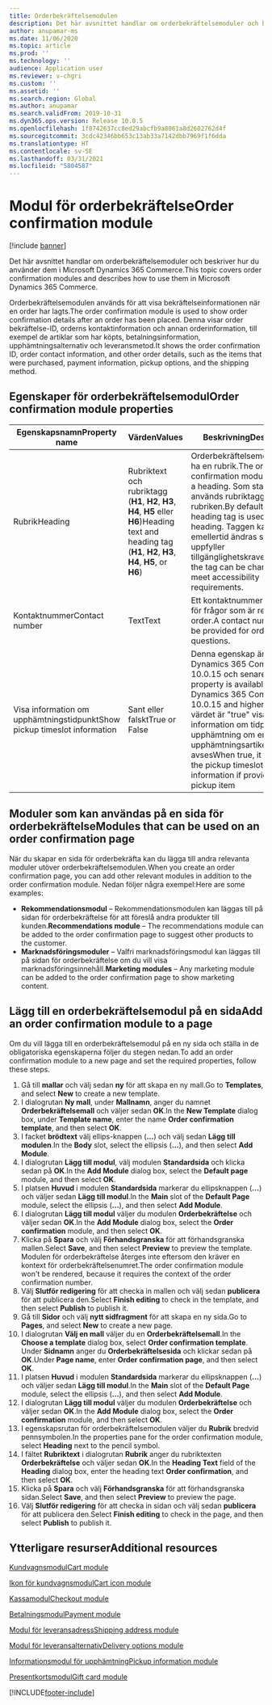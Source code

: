 ```yaml
---
title: Orderbekräftelsemodulen
description: Det här avsnittet handlar om orderbekräftelsemoduler och beskriver hur du använder dem i Microsoft Dynamics 365 Commerce.
author: anupamar-ms
ms.date: 11/06/2020
ms.topic: article
ms.prod: ''
ms.technology: ''
audience: Application user
ms.reviewer: v-chgri
ms.custom: ''
ms.assetid: ''
ms.search.region: Global
ms.author: anupamar
ms.search.validFrom: 2019-10-31
ms.dyn365.ops.version: Release 10.0.5
ms.openlocfilehash: 1f8742637cc8ed29abcfb9a8061a8d2602762d4f
ms.sourcegitcommit: 3cdc42346bb653c13ab33a7142dbb7969f1f6dda
ms.translationtype: HT
ms.contentlocale: sv-SE
ms.lasthandoff: 03/31/2021
ms.locfileid: "5804587"
---
```

# <a name="order-confirmation-module"></a><span data-ttu-id="3061b-103">Modul för orderbekräftelse</span><span class="sxs-lookup"><span data-stu-id="3061b-103">Order confirmation module</span></span>

[!include [banner](includes/banner.md)]

<span data-ttu-id="3061b-104">Det här avsnittet handlar om orderbekräftelsemoduler och beskriver hur du använder dem i Microsoft Dynamics 365 Commerce.</span><span class="sxs-lookup"><span data-stu-id="3061b-104">This topic covers order confirmation modules and describes how to use them in Microsoft Dynamics 365 Commerce.</span></span>

<span data-ttu-id="3061b-105">Orderbekräftelsemodulen används för att visa bekräftelseinformationen när en order har lagts.</span><span class="sxs-lookup"><span data-stu-id="3061b-105">The order confirmation module is used to show order confirmation details after an order has been placed.</span></span> <span data-ttu-id="3061b-106">Denna visar order bekräftelse-ID, orderns kontaktinformation och annan orderinformation, till exempel de artiklar som har köpts, betalningsinformation, upphämtningsalternativ och leveransmetod.</span><span class="sxs-lookup"><span data-stu-id="3061b-106">It shows the order confirmation ID, order contact information, and other order details, such as the items that were purchased, payment information, pickup options, and the shipping method.</span></span>

## <a name="order-confirmation-module-properties"></a><span data-ttu-id="3061b-107">Egenskaper för orderbekräftelsemodul</span><span class="sxs-lookup"><span data-stu-id="3061b-107">Order confirmation module properties</span></span>

| <span data-ttu-id="3061b-108">Egenskapsnamn</span><span class="sxs-lookup"><span data-stu-id="3061b-108">Property name</span></span>  | <span data-ttu-id="3061b-109">Värden</span><span class="sxs-lookup"><span data-stu-id="3061b-109">Values</span></span> | <span data-ttu-id="3061b-110">Beskrivning</span><span class="sxs-lookup"><span data-stu-id="3061b-110">Description</span></span> |
|----------------|--------|-------------|
| <span data-ttu-id="3061b-111">Rubrik</span><span class="sxs-lookup"><span data-stu-id="3061b-111">Heading</span></span>        | <span data-ttu-id="3061b-112">Rubriktext och rubriktagg (**H1**, **H2**, **H3**, **H4**, **H5** eller **H6**)</span><span class="sxs-lookup"><span data-stu-id="3061b-112">Heading text and heading tag (**H1**, **H2**, **H3**, **H4**, **H5**, or **H6**)</span></span> | <span data-ttu-id="3061b-113">Orderbekräftelsemodulen kan ha en rubrik.</span><span class="sxs-lookup"><span data-stu-id="3061b-113">The order confirmation module can have a heading.</span></span> <span data-ttu-id="3061b-114">Som standard används rubriktaggen **H2** för rubriken.</span><span class="sxs-lookup"><span data-stu-id="3061b-114">By default, the **H2** heading tag is used for the heading.</span></span> <span data-ttu-id="3061b-115">Taggen kan emellertid ändras så att den uppfyller tillgänglighetskraven.</span><span class="sxs-lookup"><span data-stu-id="3061b-115">However, the tag can be changed to meet accessibility requirements.</span></span> |
| <span data-ttu-id="3061b-116">Kontaktnummer</span><span class="sxs-lookup"><span data-stu-id="3061b-116">Contact number</span></span> | <span data-ttu-id="3061b-117">Text</span><span class="sxs-lookup"><span data-stu-id="3061b-117">Text</span></span> | <span data-ttu-id="3061b-118">Ett kontaktnummer kan anges för frågor som är relaterade till order.</span><span class="sxs-lookup"><span data-stu-id="3061b-118">A contact number can be provided for order-related questions.</span></span> |
| <span data-ttu-id="3061b-119">Visa information om upphämtningstidpunkt</span><span class="sxs-lookup"><span data-stu-id="3061b-119">Show pickup timeslot information</span></span> | <span data-ttu-id="3061b-120">Sant eller falskt</span><span class="sxs-lookup"><span data-stu-id="3061b-120">True or False</span></span> | <span data-ttu-id="3061b-121">Denna egenskap är tillgänglig i Dynamics 365 Commerce 10.0.15 och senare.</span><span class="sxs-lookup"><span data-stu-id="3061b-121">This property is available in Dynamics 365 Commerce 10.0.15 and higher.</span></span> <span data-ttu-id="3061b-122">När värdet är "true" visas information om tidpunkt för upphämtning om en upphämtningsartikel avses</span><span class="sxs-lookup"><span data-stu-id="3061b-122">When true, it displays the pickup timeslot information if provided for a pickup item</span></span>|

## <a name="modules-that-can-be-used-on-an-order-confirmation-page"></a><span data-ttu-id="3061b-123">Moduler som kan användas på en sida för orderbekräftelse</span><span class="sxs-lookup"><span data-stu-id="3061b-123">Modules that can be used on an order confirmation page</span></span>

<span data-ttu-id="3061b-124">När du skapar en sida för orderbekräfta kan du lägga till andra relevanta moduler utöver orderbekräftelsemodulen.</span><span class="sxs-lookup"><span data-stu-id="3061b-124">When you create an order confirmation page, you can add other relevant modules in addition to the order confirmation module.</span></span> <span data-ttu-id="3061b-125">Nedan följer några exempel:</span><span class="sxs-lookup"><span data-stu-id="3061b-125">Here are some examples:</span></span>

- <span data-ttu-id="3061b-126">**Rekommendationsmodul** – Rekommendationsmodulen kan läggas till på sidan för orderbekräftelse för att föreslå andra produkter till kunden.</span><span class="sxs-lookup"><span data-stu-id="3061b-126">**Recommendations module** – The recommendations module can be added to the order confirmation page to suggest other products to the customer.</span></span>
- <span data-ttu-id="3061b-127">**Marknadsföringsmoduler** – Valfri marknadsföringsmodul kan läggas till på sidan för orderbekräftelse om du vill visa marknadsföringsinnehåll.</span><span class="sxs-lookup"><span data-stu-id="3061b-127">**Marketing modules** – Any marketing module can be added to the order confirmation page to show marketing content.</span></span>

## <a name="add-an-order-confirmation-module-to-a-page"></a><span data-ttu-id="3061b-128">Lägg till en orderbekräftelsemodul på en sida</span><span class="sxs-lookup"><span data-stu-id="3061b-128">Add an order confirmation module to a page</span></span>

<span data-ttu-id="3061b-129">Om du vill lägga till en orderbekräftelsemodul på en ny sida och ställa in de obligatoriska egenskaperna följer du stegen nedan.</span><span class="sxs-lookup"><span data-stu-id="3061b-129">To add an order confirmation module to a new page and set the required properties, follow these steps.</span></span>

1. <span data-ttu-id="3061b-130">Gå till **mallar** och välj sedan **ny** för att skapa en ny mall.</span><span class="sxs-lookup"><span data-stu-id="3061b-130">Go to **Templates**, and select **New** to create a new template.</span></span>
1. <span data-ttu-id="3061b-131">I dialogrutan **Ny mall**, under **Mallnamn**, anger du namnet **Orderbekräftelsemall** och väljer sedan **OK**.</span><span class="sxs-lookup"><span data-stu-id="3061b-131">In the **New Template** dialog box, under **Template name**, enter the name **Order confirmation template**, and then select **OK**.</span></span>
1. <span data-ttu-id="3061b-132">I facket **brödtext** välj ellips-knappen (**...**) och välj sedan **Lägg till modulen**.</span><span class="sxs-lookup"><span data-stu-id="3061b-132">In the **Body** slot, select the ellipsis (**...**), and then select **Add Module**.</span></span>
1. <span data-ttu-id="3061b-133">I dialogrutan **Lägg till modul**, välj modulen **Standardsida** och klicka sedan på **OK**.</span><span class="sxs-lookup"><span data-stu-id="3061b-133">In the **Add Module** dialog box, select the **Default page** module, and then select **OK**.</span></span>
1. <span data-ttu-id="3061b-134">I platsen **Huvud** i modulen **Standardsida** markerar du ellipsknappen (**...**) och väljer sedan **Lägg till modul**.</span><span class="sxs-lookup"><span data-stu-id="3061b-134">In the **Main** slot of the **Default Page** module, select the ellipsis (**...**), and then select **Add Module**.</span></span>
1. <span data-ttu-id="3061b-135">I dialogrutan **Lägg till modul** väljer du modulen **Orderbekräftelse** och väljer sedan **OK**.</span><span class="sxs-lookup"><span data-stu-id="3061b-135">In the **Add Module** dialog box, select the **Order confirmation** module, and then select **OK**.</span></span>
1. <span data-ttu-id="3061b-136">Klicka på **Spara** och välj **Förhandsgranska** för att förhandsgranska mallen.</span><span class="sxs-lookup"><span data-stu-id="3061b-136">Select **Save**, and then select **Preview** to preview the template.</span></span> <span data-ttu-id="3061b-137">Modulen för orderbekräftelse återges inte eftersom den kräver en kontext för orderbekräftelsenumret.</span><span class="sxs-lookup"><span data-stu-id="3061b-137">The order confirmation module won't be rendered, because it requires the context of the order confirmation number.</span></span>
1. <span data-ttu-id="3061b-138">Välj **Slutför redigering** för att checka in mallen och välj sedan **publicera** för att publicera den.</span><span class="sxs-lookup"><span data-stu-id="3061b-138">Select **Finish editing** to check in the template, and then select **Publish** to publish it.</span></span>
1. <span data-ttu-id="3061b-139">Gå till **Sidor** och välj **nytt sidfragment** för att skapa en ny sida.</span><span class="sxs-lookup"><span data-stu-id="3061b-139">Go to **Pages**, and select **New** to create a new page.</span></span>
1. <span data-ttu-id="3061b-140">I dialogrutan **Välj en mall** väljer du en **Orderbekräftelsemall**.</span><span class="sxs-lookup"><span data-stu-id="3061b-140">In the **Choose a template** dialog box, select **Order confirmation template**.</span></span> <span data-ttu-id="3061b-141">Under **Sidnamn** anger du **Orderbekräftelsesida** och klickar sedan på **OK**.</span><span class="sxs-lookup"><span data-stu-id="3061b-141">Under **Page name**, enter **Order confirmation page**, and then select **OK**.</span></span>
1. <span data-ttu-id="3061b-142">I platsen **Huvud** i modulen **Standardsida** markerar du ellipsknappen (**...**) och väljer sedan **Lägg till modul**.</span><span class="sxs-lookup"><span data-stu-id="3061b-142">In the **Main** slot of the **Default Page** module, select the ellipsis (**...**), and then select **Add Module**.</span></span>
1. <span data-ttu-id="3061b-143">I dialogrutan **Lägg till modul** väljer du modulen **Orderbekräftelse** och väljer sedan **OK**.</span><span class="sxs-lookup"><span data-stu-id="3061b-143">In the **Add Module** dialog box, select the **Order confirmation** module, and then select **OK**.</span></span>
1. <span data-ttu-id="3061b-144">I egenskapsrutan för orderbekräftelsemodulen väljer du **Rubrik** bredvid pennsymbolen.</span><span class="sxs-lookup"><span data-stu-id="3061b-144">In the properties pane for the order confirmation module, select **Heading** next to the pencil symbol.</span></span>
1. <span data-ttu-id="3061b-145">I fältet **Rubriktext** i dialogrutan **Rubrik** anger du rubriktexten **Orderbekräftelse** och väljer sedan **OK**.</span><span class="sxs-lookup"><span data-stu-id="3061b-145">In the **Heading Text** field of the **Heading** dialog box, enter the heading text **Order confirmation**, and then select **OK**.</span></span>
1. <span data-ttu-id="3061b-146">Klicka på **Spara** och välj **Förhandsgranska** för att förhandsgranska sidan.</span><span class="sxs-lookup"><span data-stu-id="3061b-146">Select **Save**, and then select **Preview** to preview the page.</span></span>
1. <span data-ttu-id="3061b-147">Välj **Slutför redigering** för att checka in sidan och välj sedan **publicera** för att publicera den.</span><span class="sxs-lookup"><span data-stu-id="3061b-147">Select **Finish editing** to check in the page, and then select **Publish** to publish it.</span></span>

## <a name="additional-resources"></a><span data-ttu-id="3061b-148">Ytterligare resurser</span><span class="sxs-lookup"><span data-stu-id="3061b-148">Additional resources</span></span>

[<span data-ttu-id="3061b-149">Kundvagnsmodul</span><span class="sxs-lookup"><span data-stu-id="3061b-149">Cart module</span></span>](add-cart-module.md)

[<span data-ttu-id="3061b-150">Ikon för kundvagnsmodul</span><span class="sxs-lookup"><span data-stu-id="3061b-150">Cart icon module</span></span>](cart-icon-module.md)

[<span data-ttu-id="3061b-151">Kassamodul</span><span class="sxs-lookup"><span data-stu-id="3061b-151">Checkout module</span></span>](add-checkout-module.md)

[<span data-ttu-id="3061b-152">Betalningsmodul</span><span class="sxs-lookup"><span data-stu-id="3061b-152">Payment module</span></span>](payment-module.md)

[<span data-ttu-id="3061b-153">Modul för leveransadress</span><span class="sxs-lookup"><span data-stu-id="3061b-153">Shipping address module</span></span>](ship-address-module.md)

[<span data-ttu-id="3061b-154">Modul för leveransalternativ</span><span class="sxs-lookup"><span data-stu-id="3061b-154">Delivery options module</span></span>](delivery-options-module.md)

[<span data-ttu-id="3061b-155">Informationsmodul för upphämtning</span><span class="sxs-lookup"><span data-stu-id="3061b-155">Pickup information module</span></span>](pickup-info-module.md)

[<span data-ttu-id="3061b-156">Presentkortsmodul</span><span class="sxs-lookup"><span data-stu-id="3061b-156">Gift card module</span></span>](add-giftcard.md)


[!INCLUDE[footer-include](../includes/footer-banner.md)]